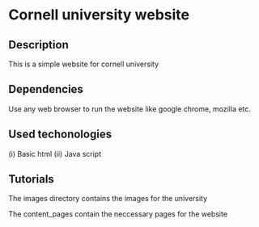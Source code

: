# Cornell university website

## Description

   This is a simple website for cornell university 

## Dependencies 

   Use any web browser to run the website like google chrome, mozilla etc.

## Used techonologies
   
   (i) Basic html
   (ii) Java script
   
## Tutorials

   The images directory contains the images for the university 
   
   The content_pages contain the neccessary pages for the website
   
   

